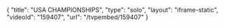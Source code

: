{
    "title": "USA CHAMPIONSHIPS",
    "type": "solo",
    "layout": "iframe-static",
    "videoId": "159407",
    "url": "\/tvpembed\/159407"
}